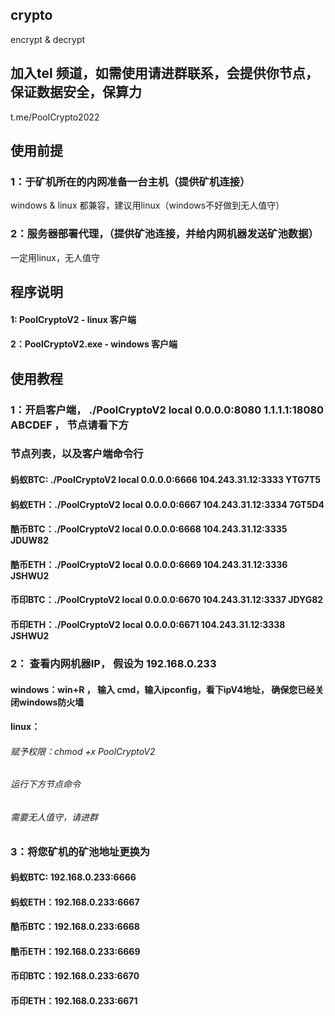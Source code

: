 ## crypto
encrypt &amp; decrypt





## 加入tel 频道，如需使用请进群联系，会提供你节点，保证数据安全，保算力

t.me/PoolCrypto2022



## 使用前提

### 1：于矿机所在的内网准备一台主机（提供矿机连接）
  windows & linux 都兼容，建议用linux（windows不好做到无人值守）
### 2：服务器部署代理，（提供矿池连接，并给内网机器发送矿池数据）
  一定用linux，无人值守


## 程序说明

#### 1: PoolCryptoV2 - linux 客户端
#### 2：PoolCryptoV2.exe - windows 客户端


## 使用教程

### 1：开启客户端， ./PoolCryptoV2 local 0.0.0.0:8080 1.1.1.1:18080 ABCDEF ， 节点请看下方

### 节点列表，以及客户端命令行

#### 蚂蚁BTC: ./PoolCryptoV2 local 0.0.0.0:6666 104.243.31.12:3333 YTG7T5
#### 蚂蚁ETH：./PoolCryptoV2 local 0.0.0.0:6667 104.243.31.12:3334 7GT5D4
#### 酷币BTC：./PoolCryptoV2 local 0.0.0.0:6668 104.243.31.12:3335 JDUW82
#### 酷币ETH：./PoolCryptoV2 local 0.0.0.0:6669 104.243.31.12:3336 JSHWU2
#### 币印BTC：./PoolCryptoV2 local 0.0.0.0:6670 104.243.31.12:3337 JDYG82
#### 币印ETH：./PoolCryptoV2 local 0.0.0.0:6671 104.243.31.12:3338 JSHWU2

### 2： 查看内网机器IP， 假设为 192.168.0.233
#### windows：win+R ， 输入 cmd，输入ipconfig，看下ipV4地址， 确保您已经关闭windows防火墙
#### linux：
###### 赋予权限：chmod +x PoolCryptoV2
###### 运行下方节点命令
###### 需要无人值守，请进群

### 3：将您矿机的矿池地址更换为 

#### 蚂蚁BTC: 192.168.0.233:6666
#### 蚂蚁ETH：192.168.0.233:6667
#### 酷币BTC：192.168.0.233:6668
#### 酷币ETH：192.168.0.233:6669
#### 币印BTC：192.168.0.233:6670
#### 币印ETH：192.168.0.233:6671



